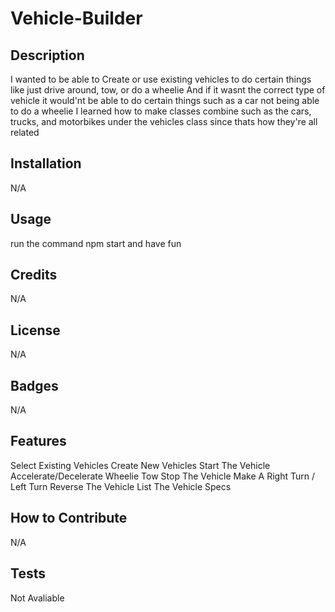 # Vehicle-Builder

## Description

I wanted to be able to Create or use existing vehicles to do certain things like just drive around, tow, or do a wheelie
And if it wasnt the correct type of vehicle it would'nt be able to do certain things such as a car not being able to do a wheelie
I learned how to make classes combine such as the cars, trucks, and motorbikes under the vehicles class since thats how they're all related

## Installation

N/A

## Usage

run the command npm start and have fun

## Credits

N/A

## License

N/A

## Badges

N/A

## Features

Select Existing Vehicles
Create New Vehicles
Start The Vehicle
Accelerate/Decelerate
Wheelie
Tow
Stop The Vehicle
Make A Right Turn / Left Turn
Reverse The Vehicle
List The Vehicle Specs

## How to Contribute

N/A

## Tests

Not Avaliable